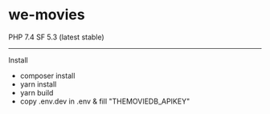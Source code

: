 # we-movies
PHP 7.4
SF 5.3 (latest stable)

---

Install
- composer install
- yarn install
- yarn build
- copy .env.dev in .env & fill "THEMOVIEDB_APIKEY"
